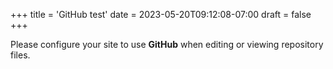 +++
title = 'GitHub test'
date = 2023-05-20T09:12:08-07:00
draft = false
+++

Please configure your site to use **GitHub** when editing or viewing repository files.

